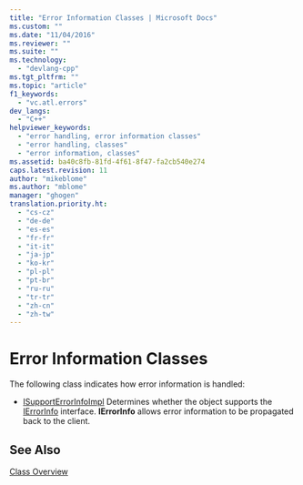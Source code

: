 ```yaml
---
title: "Error Information Classes | Microsoft Docs"
ms.custom: ""
ms.date: "11/04/2016"
ms.reviewer: ""
ms.suite: ""
ms.technology: 
  - "devlang-cpp"
ms.tgt_pltfrm: ""
ms.topic: "article"
f1_keywords: 
  - "vc.atl.errors"
dev_langs: 
  - "C++"
helpviewer_keywords: 
  - "error handling, error information classes"
  - "error handling, classes"
  - "error information, classes"
ms.assetid: ba40c8fb-81fd-4f61-8f47-fa2cb540e274
caps.latest.revision: 11
author: "mikeblome"
ms.author: "mblome"
manager: "ghogen"
translation.priority.ht: 
  - "cs-cz"
  - "de-de"
  - "es-es"
  - "fr-fr"
  - "it-it"
  - "ja-jp"
  - "ko-kr"
  - "pl-pl"
  - "pt-br"
  - "ru-ru"
  - "tr-tr"
  - "zh-cn"
  - "zh-tw"
---
```

# Error Information Classes
The following class indicates how error information is handled:  
  
-   [ISupportErrorInfoImpl](../atl/reference/isupporterrorinfoimpl-class.md) Determines whether the object supports the [IErrorInfo](http://msdn.microsoft.com/en-us/4dda6909-2d9a-4727-ae0c-b5f90dcfa447) interface. **IErrorInfo** allows error information to be propagated back to the client.  
  
## See Also  
 [Class Overview](../atl/atl-class-overview.md)


